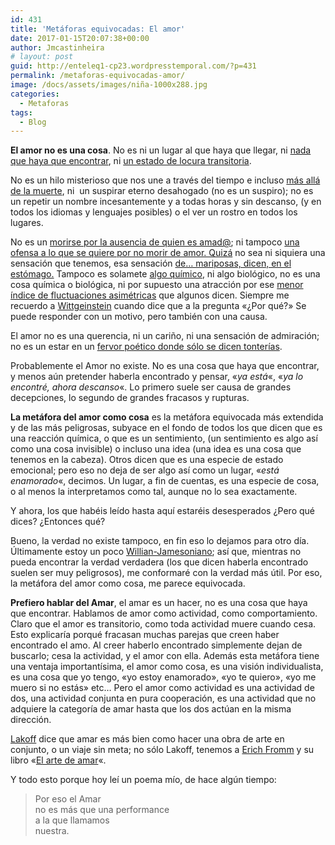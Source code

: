 ```yaml
---
id: 431
title: 'Metáforas equivocadas: El amor'
date: 2017-01-15T20:07:38+00:00
author: Jmcastinheira
# layout: post
guid: http://enteleq1-cp23.wordpresstemporal.com/?p=431
permalink: /metaforas-equivocadas-amor/
image: /docs/assets/images/niña-1000x288.jpg
categories:
  - Metaforas
tags:
  - Blog
---
```

**El amor no es una cosa**. No es ni un lugar al que haya que llegar, ni [nada que haya que encontrar](http://www.google.es/search?hl=es&client=firefox-a&rls=org.mozilla%3Aes-ES%3Aofficial&hs=sMM&q=en+busca+del+amor&btnG=Buscar&meta=), ni [un estado de locura transitoria](http://depsicologia.com/el-enamoramiento-un-estado-de-locura-transitoria/).

No es un hilo misterioso que nos une a través del tiempo e incluso [más allá de la muerte](http://es.wikisource.org/wiki/Amor_constante_m%C3%A1s_all%C3%A1_de_la_muerte), ni  un suspirar eterno desahogado (no es un suspiro); no es un repetir un nombre incesantemente y a todas horas y sin descanso, (y en todos los idiomas y lenguajes posibles) o el ver un rostro en todos los lugares.

No es un [morirse por la ausencia de quien es amad@](http://es.wikisource.org/wiki/Escrito_est%C3%A1_en_mi_alma_vuestro_gesto); ni tampoco [una ofensa a lo que se quiere por no morir de amor. Quizá](http://es.wikisource.org/wiki/Se%C3%B1ora_m%C3%ADa,_si_yo_de_vos_ausente) no sea ni siquiera una sensación que tenemos, esa sensación [de&#8230; mariposas, dicen, en el estómago.](http://diegothegenerprox.wordpress.com/2008/05/03/que-son-mariposas-en-el-estomago/) Tampoco es solamete [algo químico](https://www.eduardpunset.es/427/charlas-con/la-quimica-del-amor), ni algo biológico, no es una cosa química o biológica, ni por supuesto una atracción por ese <a href="http://balzac.tv/episodios/2009/05/21/simetria-y-amor-entrevista-eduard-punset/" class="broken_link" rel="nofollow">menor índice de fluctuaciones asimétricas</a> que algunos dicen. Siempre me recuerdo a [Wittgeinstein](http://es.wikipedia.org/wiki/Ludwig_Wittgenstein) cuando dice que a la pregunta «¿Por qué?» Se puede responder con un motivo, pero también con una causa.

El amor no es una querencia, ni un cariño, ni una sensación de admiración; no es un estar en un [fervor poético donde sólo se dicen tonterías](http://www.google.es/search?q=Poemas+de+amor&ie=utf-8&oe=utf-8&aq=t&rls=org.mozilla:es-ES:official&client=firefox-a).

Probablemente el Amor no existe. No es una cosa que haya que encontrar, y menos aún pretender haberla encontrado y pensar, «_ya está_«, «_ya lo encontré, ahora descanso_«. Lo primero suele ser causa de grandes decepciones, lo segundo de grandes fracasos y rupturas.

**La metáfora del amor como cosa** es la metáfora equivocada más extendida y de las más peligrosas, subyace en el fondo de todos los que dicen que es una reacción química, o que es un sentimiento, (un sentimiento es algo así como una cosa invisible) o incluso una idea (una idea es una cosa que tenemos en la cabeza). Otros dicen que es una especie de estado emocional; pero eso no deja de ser algo así como un lugar, «_está enamorado_«, decimos. Un lugar, a fin de cuentas, es una especie de cosa, o al menos la interpretamos como tal, aunque no lo sea exactamente.

Y ahora, los que habéis leído hasta aquí estaréis desesperados ¿Pero qué dices? ¿Entonces qué?

Bueno, la verdad no existe tampoco, en fin eso lo dejamos para otro día. Últimamente estoy un poco [Willian-Jamesoniano](http://es.wikipedia.org/wiki/William_James); así que, mientras no pueda encontrar la verdad verdadera (los que dicen haberla encontrado suelen ser muy peligrosos), me conformaré con la verdad más útil. Por eso, la metáfora del amor como cosa, me parece equivocada.

**Prefiero hablar del Amar**, el amar es un hacer, no es una cosa que haya que encontrar. Hablamos de amor como actividad, como comportamiento. Claro que el amor es transitorio, como toda actividad muere cuando cesa. Esto explicaría porqué fracasan muchas parejas que creen haber encontrado el amo. Al creer haberlo encontrado simplemente dejan de buscarlo; cesa la actividad, y el amor con ella. Además esta metáfora tiene una ventaja importantísima, el amor como cosa, es una visión individualista, es una cosa que yo tengo, «yo estoy enamorado», «yo te quiero», «yo me muero si no estás» etc&#8230; Pero el amor como actividad es una actividad de dos, una actividad conjunta en pura cooperación, es una actividad que no adquiere la categoría de amar hasta que los dos actúan en la misma dirección.

[Lakoff](http://es.wikipedia.org/wiki/George_Lakoff) dice que amar es más bien como hacer una obra de arte en conjunto, o un viaje sin meta; no sólo Lakoff, tenemos a [Erich Fromm](http://es.wikipedia.org/wiki/Erich_Fromm) y su libro «[El arte de amar](https://es.wikipedia.org/wiki/El_arte_de_amar_%28Fromm%29)«.

Y todo esto porque hoy leí un poema mío, de hace algún tiempo:

> Por eso el Amar  
> no es más que una performance  
> a la que llamamos  
> nuestra.